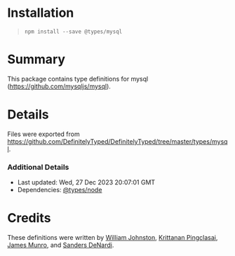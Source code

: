 # Installation
> `npm install --save @types/mysql`

# Summary
This package contains type definitions for mysql (https://github.com/mysqljs/mysql).

# Details
Files were exported from https://github.com/DefinitelyTyped/DefinitelyTyped/tree/master/types/mysql.

### Additional Details
 * Last updated: Wed, 27 Dec 2023 20:07:01 GMT
 * Dependencies: [@types/node](https://npmjs.com/package/@types/node)

# Credits
These definitions were written by [ William Johnston](https://github.com/wjohnsto), [Krittanan Pingclasai](https://github.com/kpping), [James Munro](https://github.com/jdmunro), and [Sanders DeNardi](https://github.com/sedenardi).
